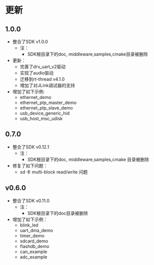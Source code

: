# 更新


## 1.0.0
- 整合了SDK v1.0.0
  - 注：
    - SDK根目录下的doc, middleware,samples,cmake目录被删除
- 更新：
  - 完善了drv_uart_v2驱动
  - 实现了audio驱动
  - 迁移到rt-thread v4.1.0
  - 增加了对JLink调试器的支持
- 增加了如下示例:
  - ethernet_demo
  - ethernet_ptp_master_demo
  - ethernet_ptp_slave_demo
  - usb_device_generic_hid
  - usb_host_msc_udisk


## 0.7.0
- 整合了SDK v0.12.1
  - 注：
    - SDK根目录下的doc, middleware,samples,cmake 目录被删除
- 修复了如下问题：
  - sd 卡 multi-block read/write 问题

## v0.6.0

- 整合了SDK v0.11.0
  - 注：
    - SDK根目录下的doc目录被删除
- 增加了如下示例：
  - blink_led
  - uart_dma_demo
  - timer_demo
  - sdcard_demo
  - flashdb_demo
  - can_example
  - adc_example
